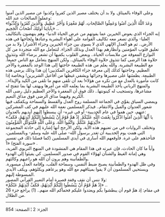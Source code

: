 ------------------------------------------------------------------------

وعلى الوفاء بالميثاق. ولا بد أن يختلف مصير الذين كفروا وكذبوا عن مصير
الذين آمنوا وعملوا الصالحات عند الله:  
«وَعَدَ اللَّهُ الَّذِينَ آمَنُوا وَعَمِلُوا الصَّالِحاتِ. لَهُمْ مَغْفِرَةٌ وَأَجْرٌ عَظِيمٌ. وَالَّذِينَ كَفَرُوا
وَكَذَّبُوا بِآياتِنا أُولئِكَ أَصْحابُ الْجَحِيمِ» ..  
إنه الجزاء الذي يعوض الخيرين عما يفوتهم من عرض الحياة الدنيا- وهم ينهضون
بالتكاليف العليا- والذي تصغر معه تكاليف القوامة على أهواء البشرية
وعنادها ولجاجها في هذه الأرض.. ثم هو العدل الإلهي الذي لا يسوي بين جزاء
الخيرين وجزاء الأشرار! ولا بد من تعليق قلوب المؤمنين وأنظارهم بهذا العدل
وبذلك الجزاء. لتتعامل مع الله متجردة من كل النوازع المعوقة من ملابسات
الحياة.. وبعض القلوب يكفيها أن تشعر برضاء الله وتتذوق حلاوة هذا الرضى
كما تتذوق حلاوة الوفاء بالميثاق.. ولكن المنهج يتعامل مع الناس جميعاً. مع
الطبيعة البشرية. والله يعلم من هذه الطبيعة حاجتها إلى هذا الوعد بالمغفرة
والأجر العظيم. وحاجتها كذلك إلى معرفة جزاء الكافرين المكذبين! إن هذا
وذلك يرضي هذه الطبيعة. يطمئنها على مصيرها وجزائها ويشفي غيظها من أفاعيل
الشريرين! وبخاصة إذا كانت مأمورة بالعدل مع من تكره من هؤلاء! بعد أن تلقى
منهم ما تلقى من الكيد والإيذاء.. والمنهج الرباني يأخذ الطبيعة البشرية
بما يعلمه الله من أمرها ويهتف لها بما تتفتح له مشاعرها، وتستجيب له
كينونتها.. ذلك فوق أن المغفرة والأجر العظيم دليل رضى الله الكريم وفيهما
مذاق الرضى فوق مذاق النعيم.  
ويمضي السياق يقوِّي في الجماعة المسلمة روح العدل والقسط والسماحة ويكفكف
فيها شعور العدوان والميل والانتقام.. فيذكر المسلمين نعمة الله عليهم في
كف المشركين عنهم، حين هموا في عام الحديبية- أو في غيره- أن يبسطوا إليهم
أيديهم بالعدوان:  
«يا أَيُّهَا الَّذِينَ آمَنُوا اذْكُرُوا نِعْمَتَ اللَّهِ عَلَيْكُمْ. إِذْ هَمَّ قَوْمٌ أَنْ يَبْسُطُوا إِلَيْكُمْ
أَيْدِيَهُمْ، فَكَفَّ أَيْدِيَهُمْ عَنْكُمْ. وَاتَّقُوا اللَّهَ. وَعَلَى اللَّهِ فَلْيَتَوَكَّلِ الْمُؤْمِنُونَ» ..  
وتختلف الروايات في من تعنيهم هذه الآية. ولكن الأرجح أنها إشارة إلى حادثة
المجموعة التي همت يوم الحديبية أن تغدر برسول الله- صلى الله عليه وسلم-
وبالمسلمين، فتأخذهم على غرة. فأوقعهم الله أسارى في أيدي المسلمين (كما
فصلنا ذلك في تفسير سورة الفتح) «1» .  
وأياً ما كان الحادث، فإن عبرته في هذا المقام هي المنشودة في المنهج
التربوي الفريد، وهي إماتة الغيظ والشنآن لهؤلاء القوم في صدور المسلمين.
كي يفيئوا إلى الهدوء والطمأنينة وهم يرون أن الله هو راعيهم وكالئهم.  
وفي ظل الهدوء والطمأنينة يصبح ضبط النفس، وسماحة القلب، وإقامة العدل
ميسورة. ويستحيي المسلمون أن لا يفوا بميثاقهم مع الله وهو يرعاهم ويكلؤهم،
ويكف الأيدي المبسوطة إليهم.  
ولا ننس أن نقف وقفة قصيرة أمام التعبير القرآني المصور:  
«إِذْ هَمَّ قَوْمٌ أَنْ يَبْسُطُوا إِلَيْكُمْ أَيْدِيَهُمْ، فَكَفَّ أَيْدِيَهُمْ عَنْكُمْ» ..  
في مقام: إذ همَّ قوم أن يبطشوا بكم ويعتدوا عليكم فحماكم الله منهم.. (1)
يراجع جزء 26 من الظلال.

------------------------------------------------------------------------

الجزء: 2 ¦ الصفحة: 854
